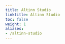 ```yaml
---
title: Altinn Studio
linktitle: Altinn Studio
toc: false
weight: 1
aliases: 
- /altinn-studio
---
```

